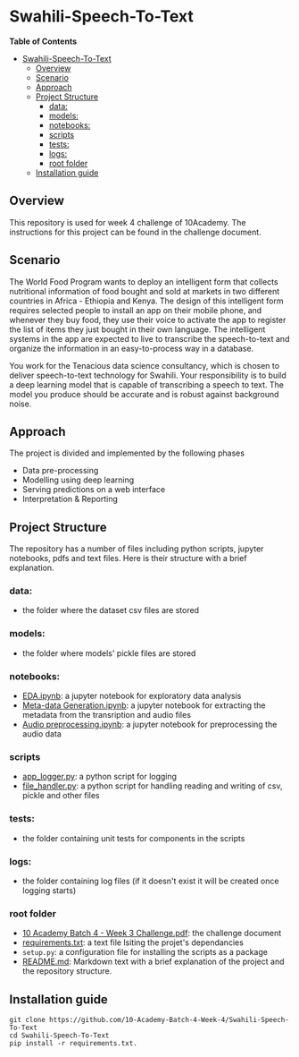 # Swahili-Speech-To-Text

**Table of Contents**

- [Swahili-Speech-To-Text](#swahili-speech-to-text)
  - [Overview](#overview)
  - [Scenario](#scenario)
  - [Approach](#approach)
  - [Project Structure](#project-structure)
    - [data:](#data)
    - [models:](#models)
    - [notebooks:](#notebooks)
    - [scripts](#scripts)
    - [tests:](#tests)
    - [logs:](#logs)
    - [root folder](#root-folder)
  - [Installation guide](#installation-guide)

## Overview
This repository is used for week 4 challenge of 10Academy. The instructions for this project can be found in the challenge document.

## Scenario
The World Food Program wants to deploy an intelligent form that collects nutritional information of food bought and sold at markets in two different countries in Africa - Ethiopia and Kenya. The design of this intelligent form requires selected people to install an app on their mobile phone, and whenever they buy food, they use their voice to activate the app to register the list of items they just bought in their own language. The intelligent systems in the app are expected to live to transcribe the speech-to-text and organize the information in an easy-to-process way in a database.

You work for the Tenacious data science consultancy, which is chosen to deliver speech-to-text technology for Swahili. Your responsibility is to build a deep learning model that is capable of transcribing a speech to text. The model you produce should be accurate and is robust against background noise.


## Approach
The project is divided and implemented by the following phases
- Data pre-processing
- Modelling using deep learning
- Serving predictions on a web interface
- Interpretation & Reporting

## Project Structure
The repository has a number of files including python scripts, jupyter notebooks, pdfs and text files. Here is their structure with a brief explanation.

### data:
- the folder where the dataset csv files are stored

### models:
- the folder where models' pickle files are stored

### notebooks:
- [EDA.ipynb](https://github.com/10-Academy-Batch-4-Week-4/Swahili-Speech-To-Text/blob/main/notebooks/EDA.ipynb): a jupyter notebook for exploratory data analysis
- [Meta-data Generation.ipynb](https://github.com/10-Academy-Batch-4-Week-4/Swahili-Speech-To-Text/blob/main/notebooks/Meta-data%20Generation.ipynb): a jupyter notebook for extracting the metadata from the transription and audio files
- [Audio preprocessing.ipynb](https://github.com/10-Academy-Batch-4-Week-4/Swahili-Speech-To-Text/blob/main/notebooks/Audio%20preprocessing.ipynb): a jupyter notebook for preprocessing the audio data

### scripts
- [app_logger.py](https://github.com/10-Academy-Batch-4-Week-4/Swahili-Speech-To-Text/blob/main/scripts/app_logger.py): a python script for logging
- [file_handler.py](https://github.com/10-Academy-Batch-4-Week-4/Swahili-Speech-To-Text/blob/main/scripts/file_handler.py): a python script for handling reading and writing of csv, pickle and other files

### tests:
- the folder containing unit tests for components in the scripts

### logs:
- the folder containing log files (if it doesn't exist it will be created once logging starts)

### root folder
- [10 Academy Batch 4 - Week 3 Challenge.pdf](https://github.com/10-Academy-Batch-4-Week-4/Swahili-Speech-To-Text/blob/main/10%20Academy%20Batch%204%20-%20Week%204%20Challenge.pdf): the challenge document
- [requirements.txt](https://github.com/10-Academy-Batch-4-Week-4/Swahili-Speech-To-Text/blob/main/requirements.txt): a text file lsiting the projet's dependancies
- `setup.py`: a configuration file for installing the scripts as a package
- [README.md](https://github.com/10-Academy-Batch-4-Week-4/Swahili-Speech-To-Text/blob/main/README.md): Markdown text with a brief explanation of the project and the repository structure.

## Installation guide
```
git clone https://github.com/10-Academy-Batch-4-Week-4/Swahili-Speech-To-Text
cd Swahili-Speech-To-Text
pip install -r requirements.txt.
```
